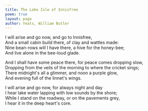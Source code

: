 ```yaml
---
title: The Lake Isle of Innisfree
poem: true
layout: page
author: Yeats, William Butler
---
```

I will arise and go now, and go to Innisfree,  
And a small cabin build there, of clay and wattles made:  
Nine bean-rows will I have there, a hive for the honey-bee;  
And live alone in the bee-loud glade.  

And I shall have some peace there, for peace comes dropping slow,  
Dropping from the veils of the morning to where the cricket sings;  
There midnight's all a glimmer, and noon a purple glow,  
And evening full of the linnet's wings.  

I will arise and go now, for always night and day  
I hear lake water lapping with low sounds by the shore;  
While I stand on the roadway, or on the pavements grey,  
I hear it in the deep heart's core.

